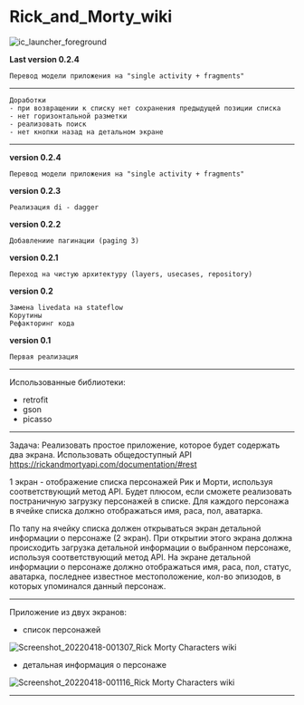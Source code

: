 # Rick_and_Morty_wiki
![ic_launcher_foreground](https://user-images.githubusercontent.com/86518548/156780596-af1db0c0-4bce-4e16-899f-fc87eed8c8c5.png)


**Last version 0.2.4**
```
Перевод модели приложения на "single activity + fragments"
```

___
```
Доработки
- при возвращении к списку нет сохранения предыдущей позиции списка
- нет горизонтальной разметки
- реализовать поиск
- нет кнопки назад на детальном экране
```
___

**version 0.2.4**
```
Перевод модели приложения на "single activity + fragments"
```

**version 0.2.3**
```
Реализация di - dagger
```

**version 0.2.2**
```
Добавлениие пагинации (paging 3)
```

**version 0.2.1**
```
Переход на чистую архитектуру (layers, usecases, repository)
```

**version 0.2**
```
Замена livedata на stateflow
Корутины
Рефакторинг кода
```

**version 0.1**
```
Первая реализация
```

___
Использованные библиотеки:
- retrofit
- gson
- picasso

___
Задача:
Реализовать простое приложение, которое будет содержать два экрана.
Использовать общедоступный API https://rickandmortyapi.com/documentation/#rest

1 экран - отображение списка персонажей Рик и Морти, используя соответствующий метод API. Будет плюсом, если сможете реализовать постраничную загрузку персонажей в списке.
Для каждого персонажа в ячейке списка должно отображаться имя, раса, пол, аватарка.

По тапу на ячейку списка должен открываться экран детальной информации о персонаже (2 экран). При открытии этого экрана должна происходить загрузка детальной информации о выбранном персонаже, используя соответствующий метод API.
На экране детальной информации о персонаже должно отображаться имя, раса, пол, статус, аватарка, последнее известное местоположение, кол-во эпизодов, в которых упоминался данный персонаж.
___
Приложение из двух экранов:
- список персонажей

![Screenshot_20220418-001307_Rick   Morty Characters wiki](https://user-images.githubusercontent.com/86518548/163729115-6e1579c1-16bb-490f-a775-a91e0e53d006.jpg)

- детальная информация о персонаже

![Screenshot_20220418-001116_Rick   Morty Characters wiki](https://user-images.githubusercontent.com/86518548/163729097-5f597c9c-f168-474f-8f9d-1df3869c0363.jpg)

___
